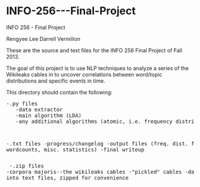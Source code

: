 INFO-256---Final-Project
========================

INFO 256 - Final Project

Rengyee Lee
Darrell Vermilion

These are the source and text files for the INFO 256 Final Project of Fall 2013.

The goal of this project is to use NLP techniques to analyze a series of the Wikileaks cables in 
to uncover correlations between word/topic distributions and specific events in time. 

This directory should contain the following:

<pre>
-.py files
   -data extractor
   -main algorithm (LDA)
   -any additional algorithms (atomic, i.e. frequency distributions)</pre><pre>
-.txt files
  -progress/changelog
  -output files (freq. dist. files, wordcounts, misc. statistics)
  -final writeup</pre><pre>
-.zip files
  -corpora majoris--the wikileaks cables
  -"pickled" cables
  -data extracted into text files, zipped for convenience</pre>
